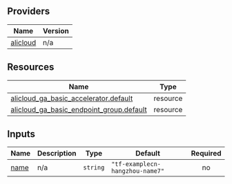 <!-- BEGIN_TF_DOCS -->
## Providers

| Name | Version |
|------|---------|
| <a name="provider_alicloud"></a> [alicloud](#provider\_alicloud) | n/a |

## Resources

| Name | Type |
|------|------|
| [alicloud_ga_basic_accelerator.default](https://registry.terraform.io/providers/hashicorp/alicloud/latest/docs/resources/ga_basic_accelerator) | resource |
| [alicloud_ga_basic_endpoint_group.default](https://registry.terraform.io/providers/hashicorp/alicloud/latest/docs/resources/ga_basic_endpoint_group) | resource |

## Inputs

| Name | Description | Type | Default | Required |
|------|-------------|------|---------|:--------:|
| <a name="input_name"></a> [name](#input\_name) | n/a | `string` | `"tf-examplecn-hangzhou-name7"` | no |
<!-- END_TF_DOCS -->    